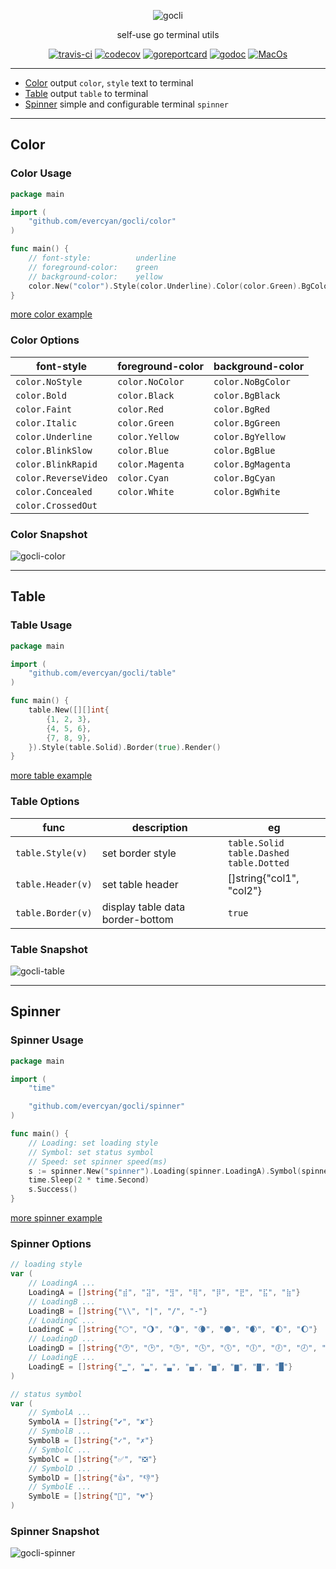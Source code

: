 <div align="center">

![gocli](https://raw.githubusercontent.com/evercyan/cantor/master/resource/80/8095d74db449976d2ab8020c37afe3e7.png)

self-use go terminal utils

[![travis-ci](https://travis-ci.com/evercyan/gocli.svg?branch=master)](https://travis-ci.com/github/evercyan/gocli)
[![codecov](https://codecov.io/gh/evercyan/gocli/branch/master/graph/badge.svg)](https://codecov.io/gh/evercyan/gocli)
[![goreportcard](https://goreportcard.com/badge/github.com/evercyan/gocli)](https://goreportcard.com/report/github.com/evercyan/gocli)
[![godoc](https://godoc.org/github.com/evercyan/gocli?status.svg)](https://pkg.go.dev/github.com/evercyan/gocli)
[![MacOs](https://img.shields.io/badge/Only_MacOS-Tested-Green.svg?style=flat)](https://github.com/evercyan/gocli/)

</div>

---

- [Color](#Color) output `color`, `style` text to terminal
- [Table](#Table) output `table` to terminal
- [Spinner](#Spinner)  simple and configurable terminal `spinner`

---

## Color

### Color Usage

```go
package main

import (
    "github.com/evercyan/gocli/color"
)

func main() {
    // font-style:          underline
    // foreground-color:    green
    // background-color:    yellow
    color.New("color").Style(color.Underline).Color(color.Green).BgColor(color.BgYellow).Render()
}
```

[more color example](./examples/color/main.go)

### Color Options

| font-style | foreground-color | background-color |
| --- | --- | --- |
| `color.NoStyle`       | `color.NoColor`   | `color.NoBgColor`     |
| `color.Bold`          | `color.Black`     | `color.BgBlack`       |
| `color.Faint`         | `color.Red`       | `color.BgRed`         |
| `color.Italic`        | `color.Green`     | `color.BgGreen`       |
| `color.Underline`     | `color.Yellow`    | `color.BgYellow`      |
| `color.BlinkSlow`     | `color.Blue`      | `color.BgBlue`        |
| `color.BlinkRapid`    | `color.Magenta`   | `color.BgMagenta`     |
| `color.ReverseVideo`  | `color.Cyan`      | `color.BgCyan`        |
| `color.Concealed`     | `color.White`     | `color.BgWhite`       |
| `color.CrossedOut`    |                   |                       |

### Color Snapshot

![gocli-color](https://raw.githubusercontent.com/evercyan/cantor/master/resource/20/20eaa1795fcee963cb03eaef7fd882fe.jpg)

---

## Table

### Table Usage

```go
package main

import (
    "github.com/evercyan/gocli/table"
)

func main() {
    table.New([][]int{
        {1, 2, 3},
        {4, 5, 6},
        {7, 8, 9},
    }).Style(table.Solid).Border(true).Render()
}
```

[more table example](./examples/table/main.go)

### Table Options

| func | description | eg |
| --- | --- | --- |
| `table.Style(v)`    | set border style  | `table.Solid`<br>`table.Dashed`<br>`table.Dotted` |
| `table.Header(v)`   | set table header  | []string{"col1", "col2"} |
| `table.Border(v)`   | display table data border-bottom  | `true` |

### Table Snapshot

![gocli-table](https://raw.githubusercontent.com/evercyan/cantor/master/resource/f7/f7c9aaae18aa35f05803c65c4c881267.png)

---

## Spinner

### Spinner Usage

```go
package main

import (
    "time"

    "github.com/evercyan/gocli/spinner"
)

func main() {
    // Loading: set loading style
    // Symbol: set status symbol
    // Speed: set spinner speed(ms)
    s := spinner.New("spinner").Loading(spinner.LoadingA).Symbol(spinner.SymbolA).Speed(100)
    time.Sleep(2 * time.Second)
    s.Success()
}

```

[more spinner example](./examples/spinner/main.go)

### Spinner Options

```go
// loading style
var (
    // LoadingA ...
    LoadingA = []string{"⣾", "⣽", "⣻", "⢿", "⡿", "⣟", "⣯", "⣷"}
    // LoadingB ...
    LoadingB = []string{"\\", "|", "/", "-"}
    // LoadingC ...
    LoadingC = []string{"🌕", "🌖", "🌗", "🌘", "🌑", "🌒", "🌓", "🌔"}
    // LoadingD ...
    LoadingD = []string{"🕐", "🕑", "🕒", "🕓", "🕔", "🕕", "🕖", "🕗", "🕘", "🕙", "🕚", "🕛"}
    // LoadingE ...
    LoadingE = []string{"▁", "▂", "▃", "▄", "▅", "▆", "▇", "█"}
)

// status symbol
var (
    // SymbolA ...
    SymbolA = []string{"✔︎", "✘"}
    // SymbolB ...
    SymbolB = []string{"✓", "✗"}
    // SymbolC ...
    SymbolC = []string{"✅", "❎"}
    // SymbolD ...
    SymbolD = []string{"👍", "👎"}
    // SymbolE ...
    SymbolE = []string{"💚", "💔"}
)
```

### Spinner Snapshot

![gocli-spinner](https://raw.githubusercontent.com/evercyan/cantor/master/resource/d3/d3baabb43de3f6fb925a3f1ef6a92e5a.gif)
